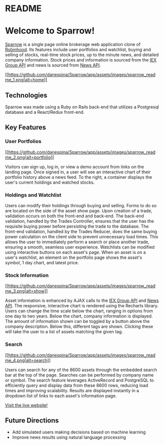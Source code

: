 # README

# Welcome to Sparrow!

[Sparrow](http://sparrow-app.herokuapp.com/#/) is a single page online brokerage web application clone of [Robinhood](https://robinhood.com/).  Its features include user portfolios and watchlist, buying and selling of stocks, real-time stock prices, up to the minute news, and detailed company information. Stock prices and information is sourced from the [IEX Group API](https://iextrading.com/) and news is sourced from [News API](https://newsapi.org/).

[[https://github.com/danespina/Sparrow/app/assets/images/sparrow_readme_1.png|alt=home]]

## Technologies

Sparrow was made using a Ruby on Rails back-end that utilizes a Postgresql database and a React/Redux front-end.

## Key Features

### User Portfolios

[[https://github.com/danespina/Sparrow/app/assets/images/sparrow_readme_2.png|alt=portfolio]]

Visitors can sign up, log in, or view a demo account from links on the landing page.  Once signed in, a user will see an interactive chart of their portfolio history above a news feed.  To the right, a container displays the user's current holdings and watched stocks.  

### Holdings and Watchlist

Users can modify their holdings through buying and selling.  Forms to do so are located on the side of the asset show page.  Upon creation of a trade, validation occurs on both the front-end and back-end.
The back-end validation, handled by the Trades Controller, ensures that the user has the requisite buying power before persisting the trade to the database.  The front-end validation, handled by the Trades Reducer, does the same buying power calculation on the client side to prevent unnecessary load times.  This allows the user to immediately perform a search or place another trade, ensuring a smooth, seamless user experience.
Watchlists can be modified using interactive buttons on each asset's page.  When an asset is on a user's watchlist, an element on the portfolio page shows the asset's symbol, 1 day chart, and latest price.

### Stock Information

[[https://github.com/danespina/Sparrow/app/assets/images/sparrow_readme_3.png|alt=show]]

Asset information is enhanced by AJAX calls to the [IEX Group API](https://iextrading.com/) and [News API](https://newsapi.org/).  The responsive, interactive chart is rendered using the Recharts library.  Users can change the time scale below the chart, ranging in options from one day to two years.  Below the chart, company information is displayed.  The amount of information shown can be toggled by a button above the company description.  Below this, different tags are shown.  Clicking these will take the user to a list of assets matching the given tag.

### Search

[[https://github.com/danespina/Sparrow/app/assets/images/sparrow_readme_4.png|alt=search]]

Users can search for any of the 8600 assets through the embedded search bar at the top of the page.  Searches can be performed by company name or symbol.  The search feature leverages ActiveRecord and PostgreSQL to efficiently query and display data from these 8600 rows, reducing load times and improving scalability.  Results are displayed instantly in a dropdown list of links to each asset's information page.

[Visit the live website!](http://sparrow-app.herokuapp.com/#/)

## Future Directions

+ Add simulated users making decisions based on machine learning
+ Improve news results using natural language processing
